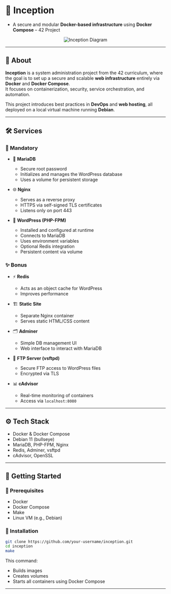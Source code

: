 # 🐳 Inception

- A secure and modular **Docker-based infrastructure** using **Docker Compose** – 42 Project

<p align="center">
  <img src="https://raw.githubusercontent.com/your-username/inception/main/assets/inception-diagram.png" alt="Inception Diagram" />
</p>

---

## 🧠 About

**Inception** is a system administration project from the 42 curriculum, where the goal is to set up a secure and scalable **web infrastructure** entirely via **Docker** and **Docker Compose**.  
It focuses on containerization, security, service orchestration, and automation.

This project introduces best practices in **DevOps** and **web hosting**, all deployed on a local virtual machine running **Debian**.

---

## 🛠️ Services

### 🧱 Mandatory

- 🐬 **MariaDB**  
  - Secure root password  
  - Initializes and manages the WordPress database  
  - Uses a volume for persistent storage

- 🌐 **Nginx**  
  - Serves as a reverse proxy  
  - HTTPS via self-signed TLS certificates  
  - Listens only on port 443

- 📝 **WordPress (PHP-FPM)**  
  - Installed and configured at runtime  
  - Connects to MariaDB  
  - Uses environment variables  
  - Optional Redis integration  
  - Persistent content via volume

### ✨ Bonus

- ⚡ **Redis**  
  - Acts as an object cache for WordPress  
  - Improves performance

- 🏗️ **Static Site**  
  - Separate Nginx container  
  - Serves static HTML/CSS content

- 🗂️ **Adminer**  
  - Simple DB management UI  
  - Web interface to interact with MariaDB

- 📂 **FTP Server (vsftpd)**  
  - Secure FTP access to WordPress files  
  - Encrypted via TLS

- 📊 **cAdvisor**  
  - Real-time monitoring of containers  
  - Access via `localhost:8080`

---

## ⚙️ Tech Stack

- Docker & Docker Compose  
- Debian 11 (bullseye)  
- MariaDB, PHP-FPM, Nginx  
- Redis, Adminer, vsftpd  
- cAdvisor, OpenSSL

---

## 🚀 Getting Started

### 🔧 Prerequisites

- Docker  
- Docker Compose  
- Make  
- Linux VM (e.g., Debian)

### 🔨 Installation

```bash
git clone https://github.com/your-username/inception.git
cd inception
make
```

This command:

- Builds images
- Creates volumes
- Starts all containers using Docker Compose

---
